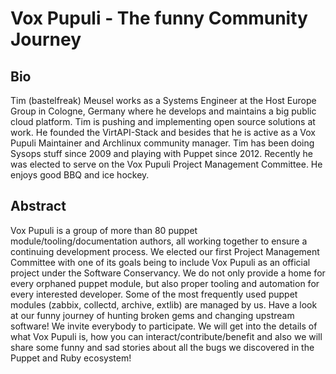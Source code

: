 # Vox Pupuli - The funny Community Journey

## Bio

Tim (bastelfreak) Meusel works as a Systems Engineer at the Host Europe Group
in Cologne, Germany where he develops and maintains a big public cloud
platform. Tim is pushing and implementing open source solutions at work. He
founded the VirtAPI-Stack and besides that he is active as a Vox Pupuli
Maintainer and Archlinux community manager. Tim has been doing Sysops stuff
since 2009 and playing with Puppet since 2012. Recently he was elected to serve
on the Vox Pupuli Project Management Committee. He enjoys good BBQ and ice
hockey.

## Abstract

Vox Pupuli is a group of more than 80 puppet module/tooling/documentation
authors, all working together to ensure a continuing development process. We
elected our first Project Management Committee with one of its goals being to
include Vox Pupuli as an official project under the Software Conservancy. We do
not only provide a home for every orphaned puppet module, but also proper
tooling and automation for every interested developer. Some of the most
frequently used puppet modules (zabbix, collectd, archive, extlib) are managed
by us. Have a look at our funny journey of hunting broken gems and changing
upstream software! We invite everybody to participate. We will get into the
details of what Vox Pupuli is, how you can interact/contribute/benefit and also
we will share some funny and sad stories about all the bugs we discovered in
the Puppet and Ruby ecosystem!
